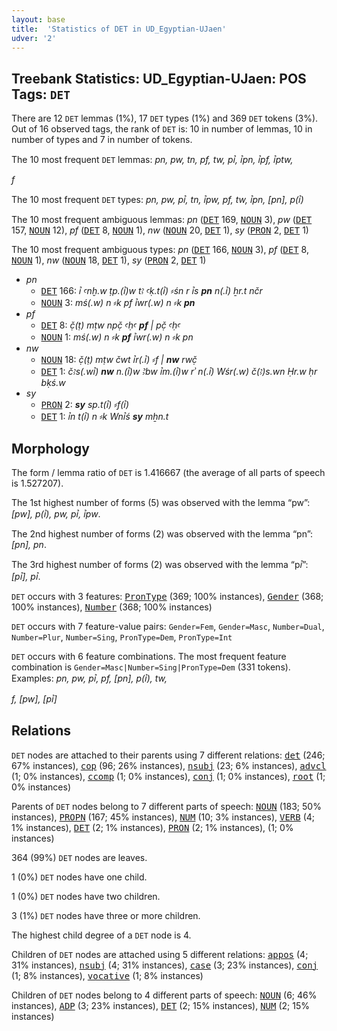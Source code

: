 ```yaml
---
layout: base
title:  'Statistics of DET in UD_Egyptian-UJaen'
udver: '2'
---
```


## Treebank Statistics: UD_Egyptian-UJaen: POS Tags: `DET`

There are 12 `DET` lemmas (1%), 17 `DET` types (1%) and 369 `DET` tokens (3%).
Out of 16 observed tags, the rank of `DET` is: 10 in number of lemmas, 10 in number of types and 7 in number of tokens.

The 10 most frequent `DET` lemmas: <em>pn, pw, tn, pf, tw, pꞽ, ꞽpn, ꞽpf, ꞽptw, <p>f</em>

The 10 most frequent `DET` types:  <em>pn, pw, pꞽ, tn, ꞽpw, pf, tw, ꞽpn, [pn], p(ꞽ)</em>

The 10 most frequent ambiguous lemmas: <em>pn</em> (<tt><a href="egy_ujaen-pos-DET.html">DET</a></tt> 169, <tt><a href="egy_ujaen-pos-NOUN.html">NOUN</a></tt> 3), <em>pw</em> (<tt><a href="egy_ujaen-pos-DET.html">DET</a></tt> 157, <tt><a href="egy_ujaen-pos-NOUN.html">NOUN</a></tt> 12), <em>pf</em> (<tt><a href="egy_ujaen-pos-DET.html">DET</a></tt> 8, <tt><a href="egy_ujaen-pos-NOUN.html">NOUN</a></tt> 1), <em>nw</em> (<tt><a href="egy_ujaen-pos-NOUN.html">NOUN</a></tt> 20, <tt><a href="egy_ujaen-pos-DET.html">DET</a></tt> 1), <em>sy</em> (<tt><a href="egy_ujaen-pos-PRON.html">PRON</a></tt> 2, <tt><a href="egy_ujaen-pos-DET.html">DET</a></tt> 1)

The 10 most frequent ambiguous types:  <em>pn</em> (<tt><a href="egy_ujaen-pos-DET.html">DET</a></tt> 166, <tt><a href="egy_ujaen-pos-NOUN.html">NOUN</a></tt> 3), <em>pf</em> (<tt><a href="egy_ujaen-pos-DET.html">DET</a></tt> 8, <tt><a href="egy_ujaen-pos-NOUN.html">NOUN</a></tt> 1), <em>nw</em> (<tt><a href="egy_ujaen-pos-NOUN.html">NOUN</a></tt> 18, <tt><a href="egy_ujaen-pos-DET.html">DET</a></tt> 1), <em>sy</em> (<tt><a href="egy_ujaen-pos-PRON.html">PRON</a></tt> 2, <tt><a href="egy_ujaen-pos-DET.html">DET</a></tt> 1)


* <em>pn</em>
  * <tt><a href="egy_ujaen-pos-DET.html">DET</a></tt> 166: <em>ꞽ ꜥnḫ.w ṭp.(ꞽ)w tꜣ ꜥḳ.t(ꞽ) ⸗śn r ꞽs <b>pn</b> n(.ꞽ) ẖr.t nčr</em>
  * <tt><a href="egy_ujaen-pos-NOUN.html">NOUN</a></tt> 3: <em>mś(.w) n ⸗k pf ꞽwr(.w) n ⸗k <b>pn</b></em>
* <em>pf</em>
  * <tt><a href="egy_ujaen-pos-DET.html">DET</a></tt> 8: <em>č̣(ṭ) mṭw npč̣ ꜥḥꜥ <b>pf</b> | pč̣ ꜥḥꜥ</em>
  * <tt><a href="egy_ujaen-pos-NOUN.html">NOUN</a></tt> 1: <em>mś(.w) n ⸗k <b>pf</b> ꞽwr(.w) n ⸗k pn</em>
* <em>nw</em>
  * <tt><a href="egy_ujaen-pos-NOUN.html">NOUN</a></tt> 18: <em>č̣(ṭ) mṭw čwt ꞽr(.ꞽ) ⸗f | <b>nw</b> rwč̣</em>
  * <tt><a href="egy_ujaen-pos-DET.html">DET</a></tt> 1: <em>čꜣs(.wꞽ) <b>nw</b> n.(ꞽ)w Ꜣbw ꞽm.(ꞽ)w rʾ n(.ꞽ) Wśr(.w) č(ꜣ)s.wn Ḥr.w ḥr bḳś.w</em>
* <em>sy</em>
  * <tt><a href="egy_ujaen-pos-PRON.html">PRON</a></tt> 2: <em><b>sy</b> sp.t(ꞽ) ⸗f(ꞽ)</em>
  * <tt><a href="egy_ujaen-pos-DET.html">DET</a></tt> 1: <em>ꞽn t(ꞽ) n ⸗k Wnꞽś <b>sy</b> mẖn.t</em>

## Morphology

The form / lemma ratio of `DET` is 1.416667 (the average of all parts of speech is 1.527207).

The 1st highest number of forms (5) was observed with the lemma “pw”: <em>[pw], p(ꞽ), pw, pꞽ, ꞽpw</em>.

The 2nd highest number of forms (2) was observed with the lemma “pn”: <em>[pn], pn</em>.

The 3rd highest number of forms (2) was observed with the lemma “pꞽ”: <em>[pꞽ], pꞽ</em>.

`DET` occurs with 3 features: <tt><a href="egy_ujaen-feat-PronType.html">PronType</a></tt> (369; 100% instances), <tt><a href="egy_ujaen-feat-Gender.html">Gender</a></tt> (368; 100% instances), <tt><a href="egy_ujaen-feat-Number.html">Number</a></tt> (368; 100% instances)

`DET` occurs with 7 feature-value pairs: `Gender=Fem`, `Gender=Masc`, `Number=Dual`, `Number=Plur`, `Number=Sing`, `PronType=Dem`, `PronType=Int`

`DET` occurs with 6 feature combinations.
The most frequent feature combination is `Gender=Masc|Number=Sing|PronType=Dem` (331 tokens).
Examples: <em>pn, pw, pꞽ, pf, [pn], p(ꞽ), tw, <p>f, [pw], [pꞽ]</em>


## Relations

`DET` nodes are attached to their parents using 7 different relations: <tt><a href="egy_ujaen-dep-det.html">det</a></tt> (246; 67% instances), <tt><a href="egy_ujaen-dep-cop.html">cop</a></tt> (96; 26% instances), <tt><a href="egy_ujaen-dep-nsubj.html">nsubj</a></tt> (23; 6% instances), <tt><a href="egy_ujaen-dep-advcl.html">advcl</a></tt> (1; 0% instances), <tt><a href="egy_ujaen-dep-ccomp.html">ccomp</a></tt> (1; 0% instances), <tt><a href="egy_ujaen-dep-conj.html">conj</a></tt> (1; 0% instances), <tt><a href="egy_ujaen-dep-root.html">root</a></tt> (1; 0% instances)

Parents of `DET` nodes belong to 7 different parts of speech: <tt><a href="egy_ujaen-pos-NOUN.html">NOUN</a></tt> (183; 50% instances), <tt><a href="egy_ujaen-pos-PROPN.html">PROPN</a></tt> (167; 45% instances), <tt><a href="egy_ujaen-pos-NUM.html">NUM</a></tt> (10; 3% instances), <tt><a href="egy_ujaen-pos-VERB.html">VERB</a></tt> (4; 1% instances), <tt><a href="egy_ujaen-pos-DET.html">DET</a></tt> (2; 1% instances), <tt><a href="egy_ujaen-pos-PRON.html">PRON</a></tt> (2; 1% instances),  (1; 0% instances)

364 (99%) `DET` nodes are leaves.

1 (0%) `DET` nodes have one child.

1 (0%) `DET` nodes have two children.

3 (1%) `DET` nodes have three or more children.

The highest child degree of a `DET` node is 4.

Children of `DET` nodes are attached using 5 different relations: <tt><a href="egy_ujaen-dep-appos.html">appos</a></tt> (4; 31% instances), <tt><a href="egy_ujaen-dep-nsubj.html">nsubj</a></tt> (4; 31% instances), <tt><a href="egy_ujaen-dep-case.html">case</a></tt> (3; 23% instances), <tt><a href="egy_ujaen-dep-conj.html">conj</a></tt> (1; 8% instances), <tt><a href="egy_ujaen-dep-vocative.html">vocative</a></tt> (1; 8% instances)

Children of `DET` nodes belong to 4 different parts of speech: <tt><a href="egy_ujaen-pos-NOUN.html">NOUN</a></tt> (6; 46% instances), <tt><a href="egy_ujaen-pos-ADP.html">ADP</a></tt> (3; 23% instances), <tt><a href="egy_ujaen-pos-DET.html">DET</a></tt> (2; 15% instances), <tt><a href="egy_ujaen-pos-NUM.html">NUM</a></tt> (2; 15% instances)

